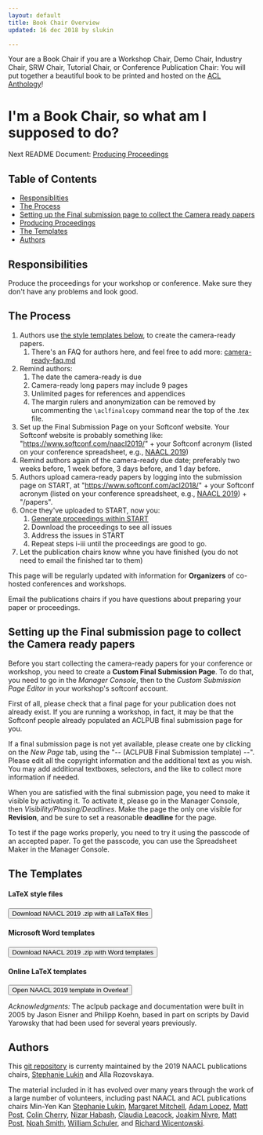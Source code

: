 ```yaml
---
layout: default
title: Book Chair Overview
updated: 16 dec 2018 by slukin

---
```


Your are a Book Chair if you are a Workshop Chair, Demo Chair, Industry Chair, SRW Chair, Tutorial Chair, or Conference Publication Chair: You will put together a beautiful book to be printed and hosted on the [ACL Anthology](https://aclanthology.coli.uni-saarland.de/)! 

I'm a Book Chair, so what am I supposed to do?
===================================================

Next README Document:  [Producing Proceedings](002.book.md)

## Table of Contents

* [Responsiblities](#responsibilities)
* [The Process](#the-process)
* [Setting up the Final submission page to collect the Camera ready papers](#setting-up-the-final-submission-page-to-collect-the-camera-ready-papers)
* [Producing Proceedings](002.book.md)
* [The Templates](#the-templates)
* [Authors](#authors)

Responsibilities
---------------
Produce the proceedings for your workshop or conference. Make sure they don't have any problems and look good.

The Process
---------------

1. Authors use [the style templates below](#the-templates), to create the camera-ready papers.
   1. There's an FAQ for authors here, and feel free to add more: [camera-ready-faq.md](camera-ready-faq.md)
2. Remind authors: 
    1. The date the camera-ready is due
    2. Camera-ready long papers may include 9 pages
    3. Unlimited pages for references and appendices
    4. The margin rulers and anonymization 
       can be removed by uncommenting the <code>\aclfinalcopy</code> 
       command near the top of the .tex file.
3. Set up the Final Submission Page on your Softconf website. 
   Your Softconf website is probably something like: 
   "https://www.softconf.com/naacl2019/" + your Softconf acronym (listed on your conference spreadsheet, e.g., [NAACL 2019](https://docs.google.com/spreadsheets/d/1hSlqWCcTHZw-vaUQz-CBULIWtO99e0mNI8QP9sDohT0/edit#gid=0))
4. Remind authors again of the camera-ready due date; preferably two weeks before, 1 week before, 3 days before, and 1 day before.
5. Authors upload camera-ready papers by logging into the submission page on START, at "https://www.softconf.com/acl2018/" + your Softconf acronym (listed on your conference spreadsheet, e.g., [NAACL 2019](https://docs.google.com/spreadsheets/d/1hSlqWCcTHZw-vaUQz-CBULIWtO99e0mNI8QP9sDohT0/edit#gid=0)) + "/papers".
6. Once they've uploaded to START, now you:
    1. <a href="002.book.md">Generate proceedings within START</a>
    2. Download the proceedings to see all issues
    3. Address the issues in START
    4. Repeat steps i-iii until the proceedings are good to go.
7.  Let the publication chairs know whne you have finished (you do not need to email the finished tar to them)


This page will be regularly updated with information for **Organizers** of co-hosted conferences and workshops.

Email the publications chairs if you have questions about preparing your paper or proceedings.


Setting up the Final submission page to collect the Camera ready papers
---------------

Before you start collecting the camera-ready papers for your conference or workshop, you need to create a **Custom Final Submission Page**. To do that, you need to go in the _Manager Console_, then to the _Custom Submission Page Editor_ in your workshop's softconf account.

First of all, please check that a final page for your publication does not already exist. If you are running a workshop, in fact, it may be that the Softconf people already populated an ACLPUB final submission page for you.

If a final submission page is not yet available, please create one by clicking on the _New Page_ tab, using the "-- (ACLPUB Final Submission template) --". Please edit all the copyright information and the additional text as you wish. You may add additional textboxes, selectors, and the like to collect more information if needed.

When you are satisfied with the final submission page, you need to make it visible by activating it. To activate it, please go in the Manager Console, then _Visibility/Phasing/Deadlines_. Make the page the only one visible for **Revision**, and be sure to set a reasonable **deadline** for the page.

To test if the page works properly, you need to try it using the passcode of an accepted paper. To get the passcode, you can use the Spreadsheet Maker in the Manager Console.

The Templates
---------------

<div class="panel panel-default col-lg-12">
  <div class="col-lg-4">
    <h4>LaTeX style files</h4>
    <div class="col-xs-12" style="height:3px;"></div>
    <a href="https://naacl2019.org/downloads/naaclhlt2019-latex.zip">
      <button type="button" class="btn btn-primary">Download NAACL 2019 .zip with all LaTeX files</button>
    </a>
  </div>
  
  <div class="col-lg-4">
    <h4>Microsoft Word templates</h4>
    <div class="col-xs-12" style="height:3px;"></div>
    <div>
      <a href="https://naacl2019.org/downloads/naaclhlt2019-word.zip">
        <button type="button" class="btn btn-warning">Download NAACL 2019 .zip with Word templates</button>
      </a>
    </div>
  </div>
  
  <div class="col-lg-4">
    <h4>Online LaTeX templates</h4>
    <a href="https://www.overleaf.com/latex/templates/instructions-for-naacl-hlt-2019-proceedings/xyyfwfkswhth">
      <button type="button" class="btn btn-success">Open NAACL 2019 template in Overleaf</button>
    </a><br/>
</div>
  
<div class="panel panel-default col-lg-12">
  <div class="panel-body">
  <div class="embed-responsive embed-responsive-4by3">
    <!-- <iframe src="https://docs.google.com/viewer?url=#.pdf"></iframe> --->
  </div>
  </div>
</div> 



_Acknowledgments:_ The aclpub package and documentation were built in 2005 by Jason Eisner and Philipp Koehn, based in part on scripts by David Yarowsky that had been used for several years previously.

Authors
---------------

This [git repository](https://github.com/acl-org/acl-pubs) 
is currenty maintained by the 2019 NAACL publications chairs, [Stephanie Lukin](https://users.soe.ucsc.edu/~slukin/) and Alla Rozovskaya.

The material
included in it has evolved over many years through the work of a 
large number of volunteers, including past NAACL and ACL publications chairs
Min-Yen Kan
[Stephanie Lukin](https://users.soe.ucsc.edu/~slukin/),
[Margaret Mitchell](http://www.m-mitchell.com/),
[Adam Lopez](http://homepages.inf.ed.ac.uk/alopez/),
[Matt Post](http://www.cs.jhu.edu/~post/),
[Colin Cherry](https://sites.google.com/site/colinacherry/),
[Nizar Habash](http://www.nizarhabash.com/),
[Claudia Leacock](https://www.linkedin.com/in/claudialeacockphd),
[Joakim Nivre](http://stp.lingfil.uu.se/~nivre/),
[Matt Post](http://www.cs.jhu.edu/~post/),
[Noah Smith](http://www.cs.cmu.edu/~nasmith/),
[William Schuler](https://www.ling.ohio-state.edu/~schuler/),
and
[Richard Wicentowski](http://www.cs.swarthmore.edu/~richardw/).


